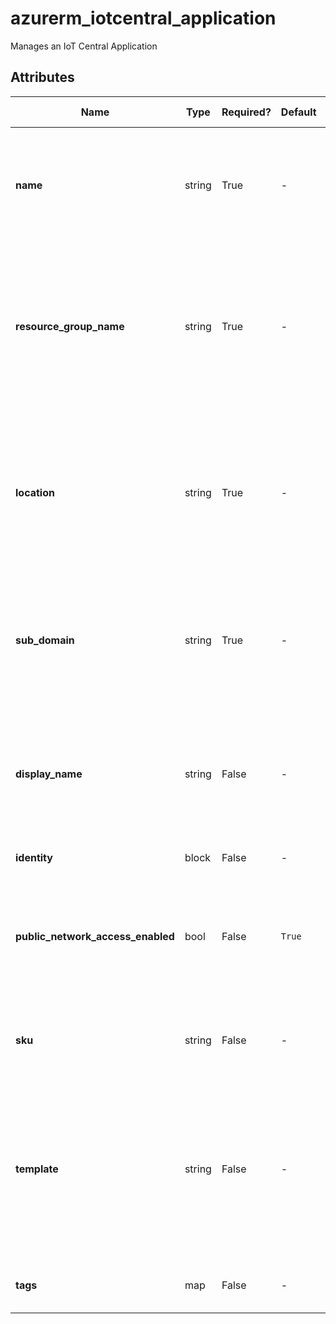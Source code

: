 # azurerm_iotcentral_application

Manages an IoT Central Application

## Attributes

| Name | Type | Required? | Default  | possible values | Description |
| ---- | ---- | --------- | -------- | ----------- | ----------- |
| **name** | string | True | -  |  -  | Specifies the name of the IotHub resource. Changing this forces a new resource to be created. | 
| **resource_group_name** | string | True | -  |  -  | The name of the resource group under which the IotHub resource has to be created. Changing this forces a new resource to be created. | 
| **location** | string | True | -  |  -  | Specifies the supported Azure location where the resource has to be create. Changing this forces a new resource to be created. | 
| **sub_domain** | string | True | -  |  -  | A `sub_domain` name. Subdomain for the IoT Central URL. Each application must have a unique subdomain. | 
| **display_name** | string | False | -  |  -  | A `display_name` name. Custom display name for the IoT Central application. Default is resource name. | 
| **identity** | block | False | -  |  -  | An `identity` block. | 
| **public_network_access_enabled** | bool | False | `True`  |  -  | Whether public network access is allowed for the IoT Central Application. Defaults to `true`. | 
| **sku** | string | False | -  |  `ST0`, `ST1`, `ST2`  | A `sku` name. Possible values is `ST0`, `ST1`, `ST2`, Default value is `ST1` | 
| **template** | string | False | -  |  -  | A `template` name. IoT Central application template name. Default is a custom application. Changing this forces a new resource to be created. | 
| **tags** | map | False | -  |  -  | A mapping of tags to assign to the resource. | 

